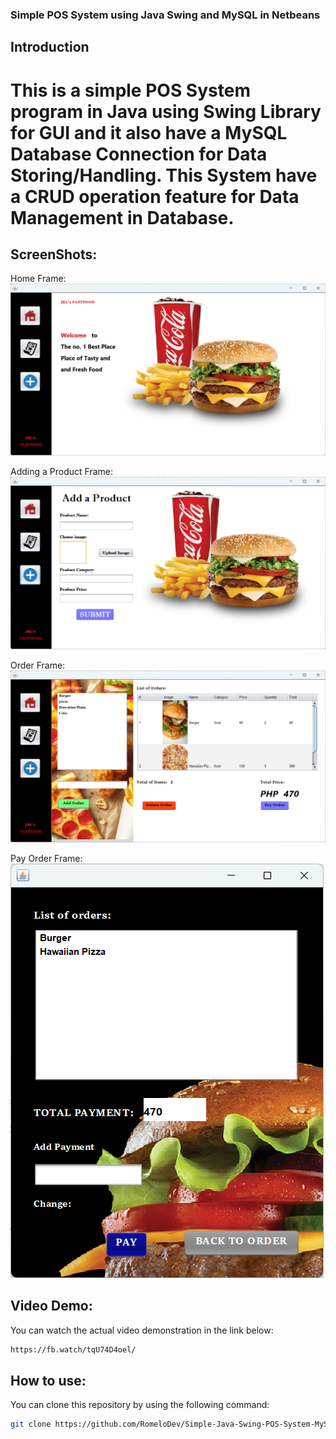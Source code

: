 ### Simple POS System using Java Swing and MySQL in Netbeans

## Introduction

# This is a simple POS System program in Java using Swing Library for GUI and it also have a MySQL Database Connection for Data Storing/Handling. This System have a CRUD operation feature for Data Management in Database. 

## ScreenShots:

Home Frame:
![image](https://github.com/RomeloDev/Simple-Java-Swing-POS-System-MySQL-CRUD/blob/main/screenshot/home.png)

Adding a Product Frame:
![image](https://github.com/RomeloDev/Simple-Java-Swing-POS-System-MySQL-CRUD/blob/main/screenshot/add-product.png)

Order Frame:
![image](https://github.com/RomeloDev/Simple-Java-Swing-POS-System-MySQL-CRUD/blob/main/screenshot/order-product.png)

Pay Order Frame:
![image](https://github.com/RomeloDev/Simple-Java-Swing-POS-System-MySQL-CRUD/blob/main/screenshot/pay-order.png)

## Video Demo:

You can watch the actual video demonstration in the link below:
``` bash
https://fb.watch/tqU74D4oel/
```

## How to use:

You can clone this repository by using the following command:

```bash
git clone https://github.com/RomeloDev/Simple-Java-Swing-POS-System-MySQL-CRUD.git
```